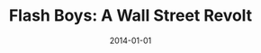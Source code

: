 ---
title: "Flash Boys: A Wall Street Revolt"
bookAuthor: "Michael Lewis"
layout: book
format: "kindle"
recommended: "true"
date: "2014-01-01"
tag: book
projects: false
books: true
hidden: false
category: book
amazonLink: "http://amzn.to/2uSV1GA"
---